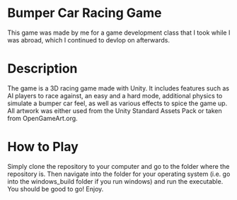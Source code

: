 # Bumper Car Racing Game

This game was made by me for a game development class that I took while I was abroad, which I continued to devlop on afterwards.

# Description

The game is a 3D racing game made with Unity. It includes features such as AI players to race against, an easy and a hard mode, additional physics to simulate a bumper car feel, as well as various effects to spice the game up. All artwork was either used from the Unity Standard Assets Pack or taken from OpenGameArt.org.

# How to Play

Simply clone the repository to your computer and go to the folder where the repository is. Then navigate into the folder for your operating system (i.e. go into the windows_build folder if you run windows) and run the executable. You should be good to go! Enjoy.
